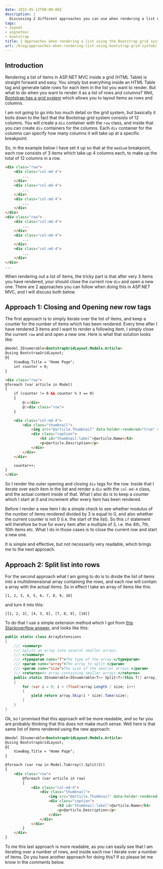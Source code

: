 ```yaml
---
date: 2015-05-12T00:00:00Z
description: |
  Discussing 2 different approaches you can use when rendering a list of items in a row and column layout using the Bootstrap grid system.
tags:
- aspnet
- aspnetmvc
- bootstrap
title: 2 Approaches when rendering a list using the Bootstrap grid system
url: /blog/approaches-when-rendering-list-using-bootstrap-grid-system/
---
```


## Introduction

Rendering a list of items in ASP.NET MVC inside a grid (HTML Table) is straight forward and easy. You simply but everything inside an HTML Table tag and generate table rows for each item in the list you want to render. But what to do when you want to render it as a list of rows and columns? Well, [Bootstrap has a grid system](http://getbootstrap.com/css/#grid) which allows you to layout items as rows and columns.

I am not going to go into too much detail on the grid system, but basically it boils down to the fact that the Bootstrap grid system consists of 12 columns. You will create a `div` container with the `row` class, and inside that you can create `div` containers for the columns. Each `div` container for the columns can specify how many columns it will take up at a specific breakpoint.

So, in the example below I have set it up so that at the `medium` breakpoint, each row consists of 3 items which take up 4 columns each, to make up the total of 12 columns in a row.

``` html
<div class="row">
    <div class="col-md-4">
        ...
    </div>
    <div class="col-md-4">
        ...
    </div>
    <div class="col-md-4">
        ...
    </div>
</div>
<div class="row">
    <div class="col-md-4">
        ...
    </div>
    <div class="col-md-4">
        ...
    </div>
    <div class="col-md-4">
        ...
    </div>
</div>
...
```

When rendering out a list of items, the tricky part is that after very 3 items you have rendered, your should close the current row `div` and open a new one. There are 2 approaches you can follow when doing this in ASP.NET MVC, and I will discuss both below.

## Approach 1: Closing and Opening new row tags

The first approach is to simply iterate over the list of items, and keep a counter for the number of items which has been rendered. Every time after I have rendered 3 items and I want to render a following item, I simply close the current `row` and and open a new one. Here is what that solution looks like:

```html
@model IEnumerable<BootstrapGridLayout.Models.Article>
@using BootstrapGridLayout;
@{
    ViewBag.Title = "Home Page";
    int counter = 0;
}

<div class="row">
@foreach (var article in Model)
{
    if (counter != 0 && counter % 3 == 0)
    {
        @:</div>
        @:<div class="row">
    }

    <div class="col-md-4">
        <div class="thumbnail">
            <img src="@article.Thumbnail" data-holder-rendered="true" style="height: 200px; width: 100%; display: block;">
            <div class="caption">
                <h3 id="thumbnail-label">@article.Name</h3>
                <p>@article.Description</p>
            </div>
        </div>
    </div>

    counter++;
}
</div>
``` 

So I render the outer opening and closing `div` tags for the row. Inside that I iterate over each item in the list and render a `div` with the `col-md-4` class, and the actual content inside of that. What I also do is to keep a counter which I start at 0 and increment after every item has been rendered. 

Before I render a new item I do a simple check to see whether modulus of the number of items rendered divided by 3 is equal to 0, and also whether the current counter is not 0 (i.e. the start of the list). So this `if` statement will therefore be true for every item after a multiple of 3, i.e. the 4th, 7th, 10th items etc. What I do in those cases is to close the current row and start a new one.

It is simple and effective, but not necessarily very readable, which brings me to the next approach.  

## Approach 2: Split list into rows

For the second approach what I am going to do is to divide the list of items into a multidimensional array containing the rows, and each row will contain a array with the actual items. So in effect I take an array of items like this:

```text
[1, 2, 3, 4, 5, 6, 7, 8, 9, 10]
```

and turn it into this:

```text
[[1, 2, 3], [4, 5, 6], [7, 8, 9], [10]]
```

To do that I use a simple extension method which I got from [this Stackoverflow answer](http://stackoverflow.com/a/18987605), and looks like this:

``` csharp
public static class ArrayExtensions
{
    /// <summary>
    /// Splits an array into several smaller arrays.
    /// </summary>
    /// <typeparam name="T">The type of the array.</typeparam>
    /// <param name="array">The array to split.</param>
    /// <param name="size">The size of the smaller arrays.</param>
    /// <returns>An array containing smaller arrays.</returns>
    public static IEnumerable<IEnumerable<T>> Split<T>(this T[] array, int size)
    {
        for (var i = 0; i < (float)array.Length / size; i++)
        {
            yield return array.Skip(i * size).Take(size);
        }
    }
}
```

Ok, so I promised that this approach will be more readable, and so far you are probably thinking that this does not make much sense. Well here is that same list of items rendered using the new approach:

```html
@model IEnumerable<BootstrapGridLayout.Models.Article>
@using BootstrapGridLayout;
@{
    ViewBag.Title = "Home Page";
}

@foreach (var row in Model.ToArray().Split(3))
{
    <div class="row">
        @foreach (var article in row)
        {
            <div class="col-md-4">
                <div class="thumbnail">
                    <img src="@article.Thumbnail" data-holder-rendered="true" style="height: 200px; width: 100%; display: block;">
                    <div class="caption">
                        <h3 id="thumbnail-label">@article.Name</h3>
                        <p>@article.Description</p>
                    </div>
                </div>
            </div>
        }
    </div>
}
```

To me this last approach is more readable, as you can easily see that I am iterating over a number of rows, and inside each row I iterate over a number of items. Do you have another approach for doing this? If so please let me know in the comments below.
